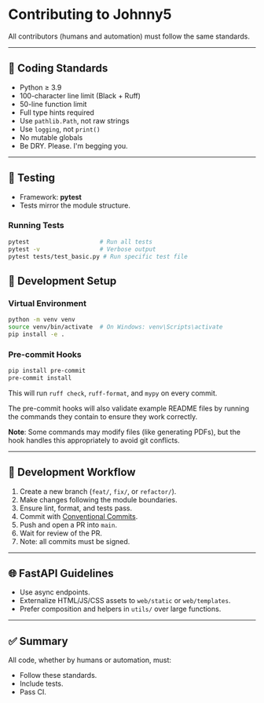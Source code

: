 # Contributing to Johnny5

All contributors (humans and automation) must follow the same standards.

---

## 🧩 Coding Standards

- Python ≥ 3.9  
- 100-character line limit (Black + Ruff)
- 50-line function limit
- Full type hints required  
- Use `pathlib.Path`, not raw strings  
- Use `logging`, not `print()`  
- No mutable globals  
- Be DRY. Please. I'm begging you.

---

## 🧪 Testing

- Framework: **pytest**  
- Tests mirror the module structure.

### Running Tests

```bash
pytest                    # Run all tests
pytest -v                 # Verbose output
pytest tests/test_basic.py # Run specific test file
```  

## 🔧 Development Setup

### Virtual Environment

```bash
python -m venv venv
source venv/bin/activate  # On Windows: venv\Scripts\activate
pip install -e .
```

### Pre-commit Hooks

```bash
pip install pre-commit
pre-commit install
```

This will run `ruff check`, `ruff-format`, and `mypy` on every commit.

The pre-commit hooks will also validate example README files by running the commands they contain to ensure they work correctly.

**Note**: Some commands may modify files (like generating PDFs), but the hook handles this appropriately to avoid git conflicts.


---

## 🧭 Development Workflow

1. Create a new branch (`feat/`, `fix/`, or `refactor/`).
2. Make changes following the module boundaries.
3. Ensure lint, format, and tests pass.
4. Commit with [Conventional Commits](https://www.conventionalcommits.org/).
5. Push and open a PR into `main`.
6. Wait for review of the PR.
7. Note: all commits must be signed.

---

## 🌐 FastAPI Guidelines

* Use async endpoints.
* Externalize HTML/JS/CSS assets to `web/static` or `web/templates`.
* Prefer composition and helpers in `utils/` over large functions.

---

## ✅ Summary

All code, whether by humans or automation, must:

* Follow these standards.
* Include tests.
* Pass CI.